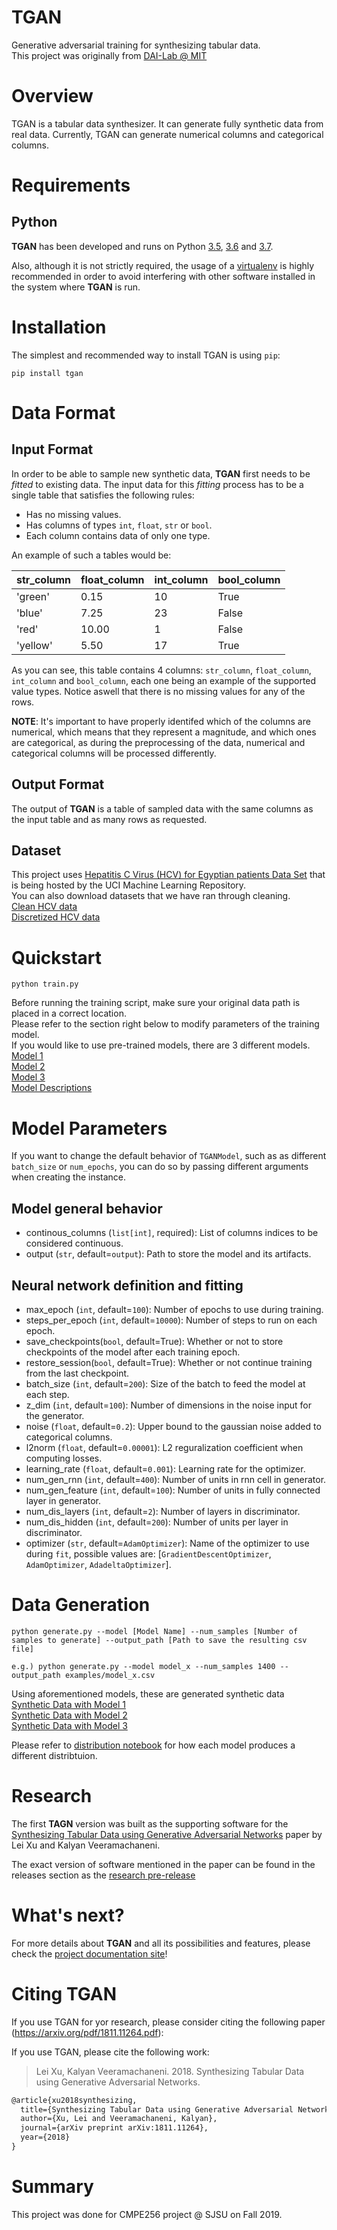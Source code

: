 # TGAN
Generative adversarial training for synthesizing tabular data.  
This project was originally from [DAI-Lab @ MIT](https://DAI-Lab.github.io/TGAN)

# Overview
TGAN is a tabular data synthesizer. It can generate fully synthetic data from real data. Currently, TGAN can
generate numerical columns and categorical columns.

# Requirements

## Python

**TGAN** has been developed and runs on Python [3.5](https://www.python.org/downloads/release/python-356/),
[3.6](https://www.python.org/downloads/release/python-360/) and
[3.7](https://www.python.org/downloads/release/python-370/).

Also, although it is not strictly required, the usage of a [virtualenv](https://virtualenv.pypa.io/en/latest/)
is highly recommended in order to avoid interfering with other software installed in the system where **TGAN**
is run.

# Installation

The simplest and recommended way to install TGAN is using `pip`:

```
pip install tgan
```

# Data Format

## Input Format

In order to be able to sample new synthetic data, **TGAN** first needs to be *fitted* to
existing data. The input data for this *fitting* process has to be a single table that satisfies the following
rules:

* Has no missing values.
* Has columns of types `int`, `float`, `str` or `bool`.
* Each column contains data of only one type.

An example of such a tables would be:

| str_column | float_column | int_column | bool_column |
|------------|--------------|------------|-------------|
|    'green' |         0.15 |         10 |        True |
|     'blue' |         7.25 |         23 |       False |
|      'red' |        10.00 |          1 |       False |
|   'yellow' |         5.50 |         17 |        True |

As you can see, this table contains 4 columns: `str_column`, `float_column`, `int_column` and
`bool_column`, each one being an example of the supported value types. Notice aswell that there is
no missing values for any of the rows.

**NOTE**: It's important to have properly identifed which of the columns are numerical, which means
that they represent a magnitude, and which ones are categorical, as during the preprocessing of
the data, numerical and categorical columns will be processed differently.

## Output Format

The output of **TGAN** is a table of sampled data with the same columns as the input table and as
many rows as requested.

## Dataset
This project uses [Hepatitis C Virus (HCV) for Egyptian patients Data Set](https://archive.ics.uci.edu/ml/datasets/Hepatitis+C+Virus+%28HCV%29+for+Egyptian+patients) that is being hosted by the UCI Machine Learning Repository.  
You can also download datasets that we have ran through cleaning.  
[Clean HCV data](https://drive.google.com/file/d/16y24a7n-IF8Lqq16lgfJj7K8Uy5Pq3TR/view?usp=sharing)  
[Discretized HCV data](https://drive.google.com/file/d/1XjjUoHOwD71hypDzLTtf0j4HOZPCjDVg/view?usp=sharing)

# Quickstart

```
python train.py
```

Before running the training script, make sure your original data path is placed in a correct location.  
Please refer to the section right below to modify parameters of the training model.  
If you would like to use pre-trained models, there are 3 different models.  
[Model 1](https://drive.google.com/file/d/1jxWPmmzmlWkJW2txgaN-93cB22GZK0Ob/view?usp=sharing)  
[Model 2](https://drive.google.com/file/d/1ef6ZUkWwrt9TxWV9Ze-Dz5NXFNXLVTQ6/view?usp=sharing)  
[Model 3](https://drive.google.com/file/d/1FpgRx_JKlP3yuiZLFfnyrBzLDjngJOeH/view?usp=sharing)  
[Model Descriptions](https://drive.google.com/file/d/1BzIwGYd9dnZeLEd0c-X3EZo1zrlp4bcL/view?usp=sharing)

# Model Parameters

If you want to change the default behavior of `TGANModel`, such as as different `batch_size` or
`num_epochs`, you can do so by passing different arguments when creating the instance.

## Model general behavior

* continous_columns (`list[int]`, required): List of columns indices to be considered continuous.
* output (`str`, default=`output`): Path to store the model and its artifacts.

## Neural network definition and fitting

* max_epoch (`int`, default=`100`): Number of epochs to use during training.
* steps_per_epoch (`int`, default=`10000`): Number of steps to run on each epoch.
* save_checkpoints(`bool`, default=True): Whether or not to store checkpoints of the model after each training epoch.
* restore_session(`bool`, default=True): Whether or not continue training from the last checkpoint.
* batch_size (`int`, default=`200`): Size of the batch to feed the model at each step.
* z_dim (`int`, default=`100`): Number of dimensions in the noise input for the generator.
* noise (`float`, default=`0.2`): Upper bound to the gaussian noise added to categorical columns.
* l2norm (`float`, default=`0.00001`): L2 reguralization coefficient when computing losses.
* learning_rate (`float`, default=`0.001`): Learning rate for the optimizer.
* num_gen_rnn (`int`, default=`400`): Number of units in rnn cell in generator.
* num_gen_feature (`int`, default=`100`): Number of units in fully connected layer in generator.
* num_dis_layers (`int`, default=`2`): Number of layers in discriminator.
* num_dis_hidden (`int`, default=`200`): Number of units per layer in discriminator.
* optimizer (`str`, default=`AdamOptimizer`): Name of the optimizer to use during `fit`, possible
  values are: [`GradientDescentOptimizer`, `AdamOptimizer`, `AdadeltaOptimizer`].

# Data Generation
```
python generate.py --model [Model Name] --num_samples [Number of samples to generate] --output_path [Path to save the resulting csv file]

e.g.) python generate.py --model model_x --num_samples 1400 --output_path examples/model_x.csv
```

Using aforementioned models, these are generated synthetic data  
[Synthetic Data with Model 1](https://drive.google.com/file/d/1BNld7dheIDWQ-YRIF9LAFQ391osmp0aN/view?usp=sharing)  
[Synthetic Data with Model 2](https://drive.google.com/file/d/1Uzd1ecmCxhB0okAzRDUdhIv9z4dSk6hn/view?usp=sharing)  
[Synthetic Data with Model 3](https://drive.google.com/file/d/1b0YBrQsonLPHwJJppvb3tJdWki--J1c7/view?usp=sharing)  

Please refer to [distribution notebook](distribution.ipynb) for how each model produces a different distribtuion.

# Research

The first **TAGN** version was built as the supporting software for the [Synthesizing Tabular Data using Generative Adversarial Networks](https://arxiv.org/pdf/1811.11264.pdf) paper by Lei Xu and Kalyan Veeramachaneni.

The exact version of software mentioned in the paper can be found in the releases section as the [research pre-release](https://github.com/DAI-Lab/TGAN/releases/tag/research)

# What's next?

For more details about **TGAN** and all its possibilities and features, please check the
[project documentation site](https://DAI-Lab.github.io/TGAN/)!

# Citing TGAN

If you use TGAN for yor research, please consider citing the following paper (https://arxiv.org/pdf/1811.11264.pdf):

If you use TGAN, please cite the following work:

> Lei Xu, Kalyan Veeramachaneni. 2018. Synthesizing Tabular Data using Generative Adversarial Networks.

```LaTeX
@article{xu2018synthesizing,
  title={Synthesizing Tabular Data using Generative Adversarial Networks},
  author={Xu, Lei and Veeramachaneni, Kalyan},
  journal={arXiv preprint arXiv:1811.11264},
  year={2018}
}
```
# Summary
This project was done for CMPE256 project @ SJSU on Fall 2019.
